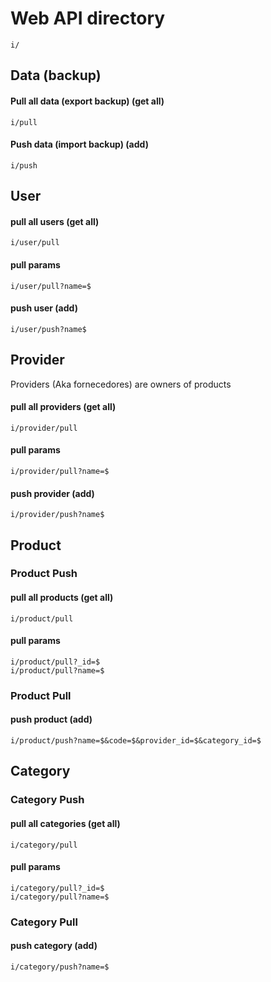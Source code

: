 # Web API directory
```
i/
```

## Data (backup)

#### Pull all data (export backup) (get all)
```
i/pull
```

#### Push data (import backup) (add)
```
i/push
```

## User

#### pull all users (get all)
```
i/user/pull
```

#### pull params
```
i/user/pull?name=$
```

#### push user (add)
```
i/user/push?name$
```

## Provider

Providers (Aka fornecedores) are owners of products

#### pull all providers (get all)
```
i/provider/pull
```

#### pull params
```
i/provider/pull?name=$
```

#### push provider (add)
```
i/provider/push?name$
```

## Product

### Product Push

#### pull all products (get all)
```
i/product/pull
```

#### pull params
```
i/product/pull?_id=$
i/product/pull?name=$
```

### Product Pull

#### push product (add)
```
i/product/push?name=$&code=$&provider_id=$&category_id=$
```

## Category

### Category Push

#### pull all categories (get all)
```
i/category/pull
```

#### pull params
```
i/category/pull?_id=$
i/category/pull?name=$
```

### Category Pull

#### push category (add)
```
i/category/push?name=$
```
